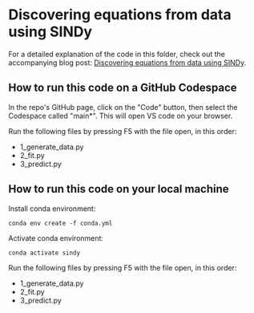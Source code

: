 # Discovering equations from data using SINDy

For a detailed explanation of the code in this folder, check out the accompanying blog post: [Discovering equations from data using SINDy](https://bea.stollnitz.com/blog/sindy-lorenz/).


## How to run this code on a GitHub Codespace

In the repo's GitHub page, click on the "Code" button, then select the Codespace called "main*". This will open VS code on your browser.

Run the following files by pressing F5 with the file open, in this order:
* 1_generate_data.py
* 2_fit.py
* 3_predict.py


## How to run this code on your local machine

Install conda environment:

```
conda env create -f conda.yml
```

Activate conda environment:

```
conda activate sindy
```

Run the following files by pressing F5 with the file open, in this order:
* 1_generate_data.py
* 2_fit.py
* 3_predict.py
